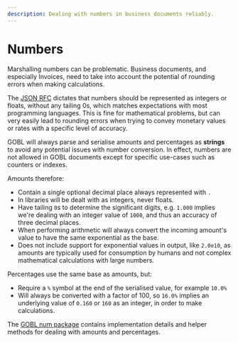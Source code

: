 ```yaml
---
description: Dealing with numbers in business documents reliably.
---
```


# Numbers

Marshalling numbers can be problematic. Business documents, and especially Invoices, need to take into account the potential of rounding errors when making calculations.

The [JSON RFC](https://datatracker.ietf.org/doc/html/rfc7159.html#section-6) dictates that numbers should be represented as integers or floats, without any tailing 0s, which matches expectations with most programming languages. This is fine for mathematical problems, but can very easily lead to rounding errors when trying to convey monetary values or rates with a specific level of accuracy.

GOBL will always parse and serialise amounts and percentages as **strings** to avoid any potential issues with number conversion. In effect, numbers are not allowed in GOBL documents except for specific use-cases such as counters or indexes.

Amounts therefore:

* Contain a single optional decimal place always represented with `.`
* In libraries will be dealt with as integers, never floats.
* Have tailing `0`s to determine the significant digits, e.g. `1.000` implies we're dealing with an integer value of `1000`, and thus an accuracy of three decimal places.
* When performing arithmetic will always convert the incoming amount's value to have the same exponential as the base.
* Does not include support for exponential values in output, like `2.0e10`, as amounts are typically used for consumption by humans and not complex mathematical calculations with large numbers.

Percentages use the same base as amounts, but:

* Require a `%` symbol at the end of the serialised value, for example `10.0%`
* Will always be converted with a factor of 100, so `16.0%` implies an underlying value of `0.160` or `160` as an integer, in order to make calculations.

The [GOBL num package](https://github.com/invopop/gobl/tree/main/num) contains implementation details and helper methods for dealing with amounts and percentages.
